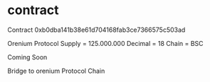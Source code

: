# contract
Contract
0xb0dba141b38e61d704168fab3ce7366575c503ad


Orenium Protocol 
Supply = 125.000.000
Decimal = 18
Chain = BSC

Coming Soon 

Bridge to orenium Protocol Chain